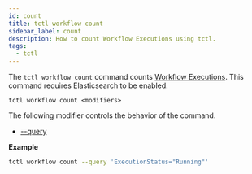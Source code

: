 ```yaml
---
id: count
title: tctl workflow count
sidebar_label: count
description: How to count Workflow Executions using tctl.
tags:
  - tctl
---
```


The `tctl workflow count` command counts [Workflow Executions](/workflows#workflow-execution).
This command requires Elasticsearch to be enabled.

`tctl workflow count <modifiers>`

The following modifier controls the behavior of the command.

- [--query](/tctl-next/modifiers#--query)

**Example**

```bash
tctl workflow count --query 'ExecutionStatus="Running"'
```
